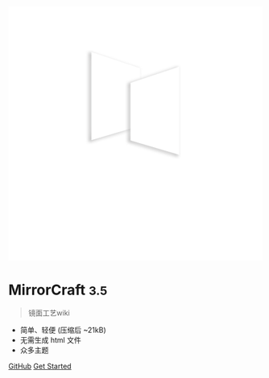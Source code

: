 ![logo](images/logo.png)

# MirrorCraft <small>3.5</small>

> 镜面工艺wiki

- 简单、轻便 (压缩后 ~21kB)
- 无需生成 html 文件
- 众多主题

[GitHub](https://github.com/docsifyjs/docsify/)
[Get Started](#docsify)